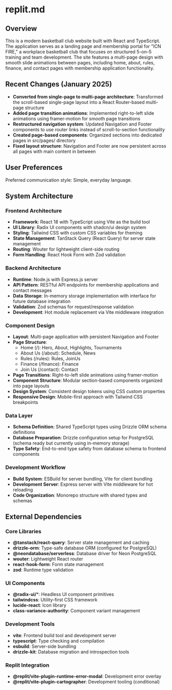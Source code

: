 # replit.md

## Overview

This is a modern basketball club website built with React and TypeScript. The application serves as a landing page and membership portal for "ICN FIRE," a workplace basketball club that focuses on structured 5-on-5 training and team development. The site features a multi-page design with smooth slide animations between pages, including home, about, rules, finance, and contact pages with membership application functionality.

## Recent Changes (January 2025)

- **Converted from single-page to multi-page architecture**: Transformed the scroll-based single-page layout into a React Router-based multi-page structure
- **Added page transition animations**: Implemented right-to-left slide animations using framer-motion for smooth page transitions
- **Restructured navigation system**: Updated Navigation and Footer components to use router links instead of scroll-to-section functionality
- **Created page-based components**: Organized sections into dedicated pages in src/pages/ directory
- **Fixed layout structure**: Navigation and Footer are now persistent across all pages with main content in between

## User Preferences

Preferred communication style: Simple, everyday language.

## System Architecture

### Frontend Architecture
- **Framework**: React 18 with TypeScript using Vite as the build tool
- **UI Library**: Radix UI components with shadcn/ui design system
- **Styling**: Tailwind CSS with custom CSS variables for theming
- **State Management**: TanStack Query (React Query) for server state management
- **Routing**: Wouter for lightweight client-side routing
- **Form Handling**: React Hook Form with Zod validation

### Backend Architecture
- **Runtime**: Node.js with Express.js server
- **API Pattern**: RESTful API endpoints for membership applications and contact messages
- **Data Storage**: In-memory storage implementation with interface for future database integration
- **Validation**: Zod schemas for request/response validation
- **Development**: Hot module replacement via Vite middleware integration

### Component Design
- **Layout**: Multi-page application with persistent Navigation and Footer
- **Page Structure**: 
  - Home (/): Hero, About, Highlights, Tournaments
  - About Us (/about): Schedule, News
  - Rules (/rules): Rules, JoinUs
  - Finance (/finance): Finance
  - Join Us (/contact): Contact
- **Page Transitions**: Right-to-left slide animations using framer-motion
- **Component Structure**: Modular section-based components organized into page layouts
- **Design System**: Consistent design tokens using CSS custom properties
- **Responsive Design**: Mobile-first approach with Tailwind CSS breakpoints

### Data Layer
- **Schema Definition**: Shared TypeScript types using Drizzle ORM schema definitions
- **Database Preparation**: Drizzle configuration setup for PostgreSQL (schema ready but currently using in-memory storage)
- **Type Safety**: End-to-end type safety from database schema to frontend components

### Development Workflow
- **Build System**: ESBuild for server bundling, Vite for client bundling
- **Development Server**: Express server with Vite middleware for hot reloading
- **Code Organization**: Monorepo structure with shared types and schemas

## External Dependencies

### Core Libraries
- **@tanstack/react-query**: Server state management and caching
- **drizzle-orm**: Type-safe database ORM (configured for PostgreSQL)
- **@neondatabase/serverless**: Database driver for Neon PostgreSQL
- **wouter**: Lightweight React router
- **react-hook-form**: Form state management
- **zod**: Runtime type validation

### UI Components
- **@radix-ui/***: Headless UI component primitives
- **tailwindcss**: Utility-first CSS framework
- **lucide-react**: Icon library
- **class-variance-authority**: Component variant management

### Development Tools
- **vite**: Frontend build tool and development server
- **typescript**: Type checking and compilation
- **esbuild**: Server-side bundling
- **drizzle-kit**: Database migration and introspection tools

### Replit Integration
- **@replit/vite-plugin-runtime-error-modal**: Development error overlay
- **@replit/vite-plugin-cartographer**: Development tooling (conditional)